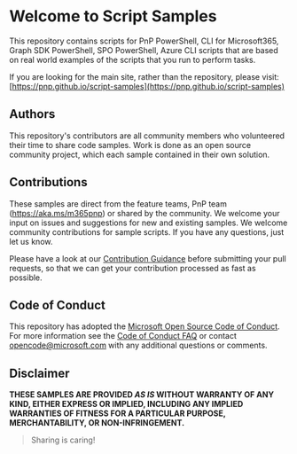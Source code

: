# Welcome to Script Samples

This repository contains scripts for PnP PowerShell, CLI for Microsoft365, Graph SDK PowerShell, SPO PowerShell, Azure CLI scripts that are based on real world examples of the scripts that you run to perform tasks.

If you are looking for the main site, rather than the repository, please visit: [https://pnp.github.io/script-samples](https://pnp.github.io/script-samples)

## Authors

This repository's contributors are all community members who volunteered their time to share code samples. Work is done as an open source community project, which each sample contained in their own solution.

## Contributions

These samples are direct from the feature teams, PnP team (https://aka.ms/m365pnp) or shared by the community. We welcome your input on issues and suggestions for new and existing samples. We  welcome community contributions for sample scripts. If you have any questions, just let us know.

Please have a look at our [Contribution Guidance](https://pnp.github.io/script-samples/contributing/index.html) before submitting your pull requests, so that we can get your contribution processed as fast as possible.

## Code of Conduct

This repository has adopted the [Microsoft Open Source Code of Conduct](https://opensource.microsoft.com/codeofconduct/). For more information see the [Code of Conduct FAQ](https://opensource.microsoft.com/codeofconduct/faq/) or contact [opencode@microsoft.com](mailto:opencode@microsoft.com) with any additional questions or comments.

## Disclaimer

**THESE SAMPLES ARE PROVIDED *AS IS* WITHOUT WARRANTY OF ANY KIND, EITHER EXPRESS OR IMPLIED, INCLUDING ANY IMPLIED WARRANTIES OF FITNESS FOR A PARTICULAR PURPOSE, MERCHANTABILITY, OR NON-INFRINGEMENT.**

> Sharing is caring!
